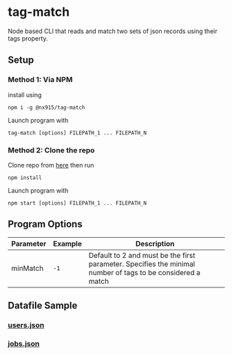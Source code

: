 # tag-match

Node based CLI that reads and match two sets of json records using their tags property.


## Setup

### Method 1: Via NPM


install using
```
npm i -g @nx915/tag-match
```


Launch program with
```
tag-match [options] FILEPATH_1 ... FILEPATH_N
```

### Method 2: Clone the repo


Clone repo from [here](https://github.com/NX915/tag-match "tag-match github repo link") then run
```
npm install
```


Launch program with
```
npm start [options] FILEPATH_1 ... FILEPATH_N
```


## Program Options

Parameter | Example | Description
--- | --- | ---
minMatch | `-1` | Default to 2 and must be the first parameter. Specifies the minimal number of tags to be considered a match

## Datafile Sample

### [users.json](https://raw.githubusercontent.com/NX915/tag-match/main/Data/users.json "sample users datafile link")

### [jobs.json](https://raw.githubusercontent.com/NX915/tag-match/main/Data/jobs.json "sample jobs datafile link")

